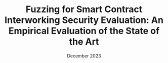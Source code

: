 ---
title: "Fuzzing for Smart Contract Interworking Security Evaluation: An Empirical Evaluation of the State of the Art"
authors: "S. Zerbini, S. Kharya, D. Boscovic, E. Losiouk."
venue: "In Proceedings of the Workshop Encouraging Building Better Blockchain Security (WEB3SEC), co-located with ACSAC 2023"
type: "conference"
year: 2023
location: "Texas, USA"
date: "December 2023"
paperurl: ""
--- 